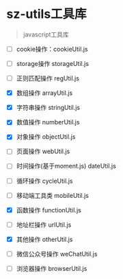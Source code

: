 # sz-utils工具库

> javascript工具库

- [ ] cookie操作：cookieUtil.js
- [ ] storage操作  storageUtil.js

- [ ] 正则匹配操作 regUtil.js

- [x] 数组操作 arrayUtil.js

- [x] 字符串操作 stringUtil.js

- [x] 数值操作 numberUtil.js

- [x] 对象操作 objectUtil.js

- [ ] 页面操作 webUtil.js

- [ ] 时间操作(基于moment.js) dateUtil.js

- [ ] 循环操作 cycleUtil.js

- [ ] 移动端工具类 mobileUtil.js

- [x] 函数操作 functionUtil.js

- [ ] 地址栏操作 urlUtil.js

- [x] 其他操作  otherUtil.js

- [ ] 微信公众号操作  weChatUtil.js

- [ ] 浏览器操作 browserUtil.js
